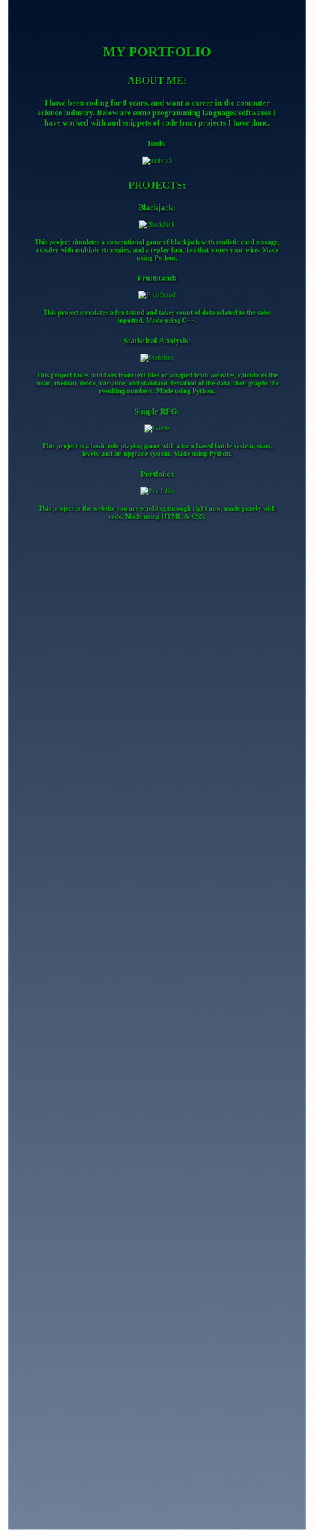 
<html>
<style>
    div.a{
        text-align: center;
        font-family: verdana;
    }
    body{
        color: rgb(8, 174, 19);
    }
    #grad1 {
         height: 3000px;
         background-color: rgb(1, 49, 125); 
         background-image: linear-gradient(rgb(0, 17, 44), rgb(111, 129, 154));
    }
    body{
        text-shadow: 2px 2px 4px #000000;
    }
</style>
<body id="grad1">

<div class="a">
<h1> MY PORTFOLIO </h1>

<h2> ABOUT ME: </h2>
<h3> I have been coding for 8 years, and want a career in the computer science industry. Below are some programming languages/softwares I have worked with and snippets of code from projects I have done.</h3>
<h3> Tools:</h3>

![tools v3](https://user-images.githubusercontent.com/121447690/210023450-cd51267f-421a-4730-ac41-de08f43598cf.png)

<!--<img src="C:\Users\surgi\Downloads\tools v3.png" alt = " programming language logos" width = "800px" height= "350px">-->
<h2> PROJECTS: </h2>
<h3>Blackjack:</h3> 

<!--<img src="C:\Users\surgi\OneDrive\Pictures\Screenshots\2022-12-28 (3).png" alt = "blackjack code" width = "800px" height= "350px">-->

![BlackJack](https://user-images.githubusercontent.com/121447690/210023821-690d5f92-c980-45b1-a640-548a87ff702e.png)


<h4>This project simulates a conventional game of blackjack with realistic card storage, a dealer with multiple strategies, and a replay function that stores your wins. Made using Python.</h4>
<h3>Fruitstand:</h3>

![FruitStand](https://user-images.githubusercontent.com/121447690/210023834-4a6600c8-b834-432e-aaa0-b11a35588109.png)

<!-- <img src="C:\Users\surgi\OneDrive\Pictures\Screenshots\2022-12-28 (2).png" alt = "Fruitstand code" width = "800px" height= "350px">-->


<h4>This project simulates a fruitstand and takes count of data related to the sales inputted. Made using C++.</h4>
<h3>Statistical Analysis:</h3>

![Statistics](https://user-images.githubusercontent.com/121447690/210023845-43877a7a-6345-479e-af9e-31f2e05e470a.png)

<!--<img src="C:\Users\surgi\OneDrive\Pictures\Screenshots\2022-12-28 (1).png" alt = "Statistics code" width = "800px" height= "350px">-->

<h4>This project takes numbers from text files or scraped from websites, calculates the mean, median, mode, variance, and standard deviation of the data, then graphs the resulting numbers. Made using Python.</h4>
<h3>Simple RPG:</h3>

![Game](https://user-images.githubusercontent.com/121447690/210023859-55e26acf-6e72-49c4-b6a4-705cb3835ec7.png)

<!--<img src="C:\Users\surgi\OneDrive\Pictures\Screenshots\2022-12-29.png" alt = "RPG code" width = "800px" height= "350px">-->

<h4>This project is a basic role playing game with a turn based battle system, stats, levels, and an upgrade system. Made using Python.</h4>
<h3>Portfolio:</h3>

![Portfolio](https://user-images.githubusercontent.com/121447690/210023866-091ecc39-cb55-4bd0-839f-579a63386620.png)

<!--<img src= "C:\Users\surgi\OneDrive\Pictures\Screenshots\2022-12-29 (1).png" alt = "Fruitstand code" width = "800px" height= "350px">-->

<h4>This project is the website you are scrolling through right now, made purely with code. Made using HTML & CSS.</h4>
</div>
</body>

</html>
